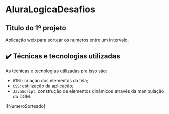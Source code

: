 # AluraLogicaDesafios

## Titulo do 1º projeto

Aplicação web para sortear os numeros entre um intervalo.

## ✔️ Técnicas e tecnologias utilizadas

As técnicas e tecnologias utilizadas pra isso são:

- `HTML`: criação dos elementos da tela;
- `CSS`: estilização da aplicação;
- `JavaScript`: construção de elementos dinâmicos através da manipulação do DOM.

![NumeroSorteado]
